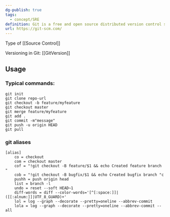 ```yaml
---
dg-publish: true
tags:
  - concept/SRE
definition: Git is a free and open source distributed version control system designed to handle everything from small to very large projects with speed and efficiency.
url: https://git-scm.com/
---
```

Type of [[Source Control]]

Versioning in Git:  [[GitVersion]]
## Usage
### Typical commands:
```shell
git init
git clone repo-url
git checkout -b feature/myfeature
git checkout master
git merge feature/myfeature
git add .
git commit -m"message"
git push -u origin HEAD
git pull
```

### git aliases
```shell
[alias]
	co = checkout
	com = checkout master
	cof = "!git checkout -B feature/$1 && echo Created feature branch "
	cob = "!git checkout -B bugfix/$1 && echo Created bugfix branch "c
	pushh = push origin head
	list = branch -l
	undo = reset --soft HEAD~1
	diff-words = diff --color-words='[^[:space:]]|([[:alnum:]]|UTF_8_GUARD)+'
	lol = log --graph --decorate --pretty=oneline --abbrev-commit
    lola = log --graph --decorate --pretty=oneline --abbrev-commit --all
```
